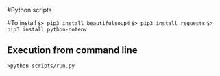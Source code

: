 
#Python scripts

#To install
`$> pip3 install beautifulsoup4`
`$> pip3 install requests`
`$> pip3 install python-dotenv`

## Execution from command line
`>python scripts/run.py`

